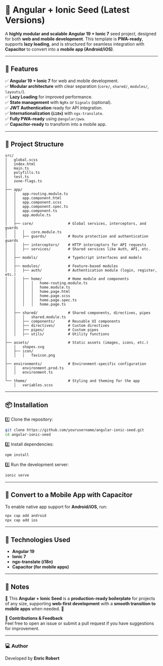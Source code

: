 # 🚀 Angular + Ionic Seed (Latest Versions)

A **highly modular and scalable** **Angular 19 + Ionic 7** seed project, designed for both **web and mobile development**. This template is **PWA-ready**, supports **lazy loading**, and is structured for seamless integration with **Capacitor** to convert into a **mobile app (Android/iOS)**.

---

## 🌟 Features

✅ **Angular 19 + Ionic 7** for web and mobile development.  
✅ **Modular architecture** with clear separation (`core/`, `shared/`, `modules/`, `layouts/`).  
✅ **Lazy Loading** for improved performance.  
✅ **State management** with `NgRx` or `Signals` (optional).  
✅ **JWT Authentication** ready for API integration.  
✅ **Internationalization (`i18n`)** with `ngx-translate`.  
✅ **Fully PWA-ready** using `@angular/pwa`.  
✅ **Capacitor-ready** to transform into a mobile app.  

---

## 📂 Project Structure

```
src/
│   global.scss
│   index.html
│   main.ts
│   polyfills.ts
│   test.ts
│   zone-flags.ts
│
├── app/
│   │   app-routing.module.ts
│   │   app.component.html
│   │   app.component.scss
│   │   app.component.spec.ts
│   │   app.component.ts
│   │   app.module.ts
│   │
│   ├── core/                # Global services, interceptors, and guards
│   │   │   core.module.ts
│   │   ├── guards/          # Route protection and authentication guards
│   │   ├── interceptors/    # HTTP interceptors for API requests
│   │   ├── services/        # Shared services like Auth, API, etc.
│   │
│   ├── models/              # TypeScript interfaces and models
│   │
│   ├── modules/             # Feature-based modules
│   │   ├── auth/            # Authentication module (login, register, etc.)
│   │   ├── home/            # Home module and components
│   │   │   │   home-routing.module.ts
│   │   │   │   home.module.ts
│   │   │   │   home.page.html
│   │   │   │   home.page.scss
│   │   │   │   home.page.spec.ts
│   │   │   │   home.page.ts
│   │
│   ├── shared/              # Shared components, directives, pipes
│   │   │   shared.module.ts
│   │   ├── components/      # Reusable UI components
│   │   ├── directives/      # Custom directives
│   │   ├── pipes/           # Custom pipes
│   │   ├── utils/           # Utility functions
│
├── assets/                  # Static assets (images, icons, etc.)
│   │   shapes.svg
│   ├── icon/
│   │   │   favicon.png
│
├── environments/            # Environment-specific configuration
│   │   environment.prod.ts
│   │   environment.ts
│
└── theme/                   # Styling and theming for the app
    │   variables.scss

```

---

## 📦 Installation

1️⃣ Clone the repository:

```sh
git clone https://github.com/yourusername/angular-ionic-seed.git
cd angular-ionic-seed
```

2️⃣ Install dependencies:

```sh
npm install
```

3️⃣ Run the development server:

```sh
ionic serve
```

---

## 📲 Convert to a Mobile App with Capacitor

To enable native app support for **Android/iOS**, run:

```sh
npx cap add android
npx cap add ios
```

---

## 🔗 Technologies Used

- **Angular 19**
- **Ionic 7**
- **ngx-translate (i18n)**
- **Capacitor (for mobile apps)**

---


## 📝 Notes

📌 This **Angular + Ionic Seed** is a **production-ready boilerplate** for projects of any size, supporting **web-first development** with a **smooth transition to mobile apps** when needed. 🚀

🔹 **Contributions & Feedback**  
Feel free to open an issue or submit a pull request if you have suggestions for improvement.

---

### 💻 Author

Developed by **Enric Robert**  
